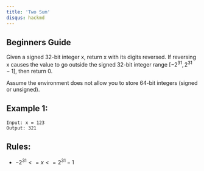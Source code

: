 ```yaml
---
title: 'Two Sum'
disqus: hackmd
---
```


## Beginners Guide

Given a signed 32-bit integer x, return x with its digits reversed. If reversing x causes the value to go outside the signed 32-bit integer range $[-2^31, 2^31 - 1]$, then return 0.

Assume the environment does not allow you to store 64-bit integers (signed or unsigned).


Example 1:
---

```go=
Input: x = 123
Output: 321
```

Rules:
---
* $-2^31 <= x <= 2^31 - 1$